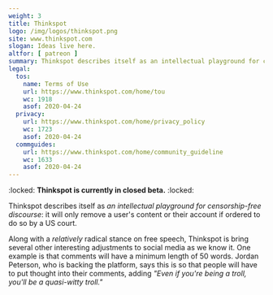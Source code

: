```yaml
---
weight: 3
title: Thinkspot
logo: /img/logos/thinkspot.png
site: www.thinkspot.com
slogan: Ideas live here.
altfor: [ patreon ]
summary: Thinkspot describes itself as an intellectual playground for censorship-free discourse.
legal:
  tos:
    name: Terms of Use
    url: https://www.thinkspot.com/home/tou
    wc: 1918
    asof: 2020-04-24
  privacy:
    url: https://www.thinkspot.com/home/privacy_policy
    wc: 1723
    asof: 2020-04-24
  commguides:
    url: https://www.thinkspot.com/home/community_guideline
    wc: 1633
    asof: 2020-04-24
---
```


:locked: **Thinkspot is currently in closed beta.** :locked:

Thinkspot describes itself as _an intellectual playground for censorship-free discourse_:
it will only remove a user's content or their account if ordered to do so by a US court.

Along with a _relatively_ radical stance on free speech, Thinkspot is bring several other interesting adjustments to social media as we know it.
One example is that comments will have a minimum length of 50 words.
Jordan Peterson, who is backing the platform, says this is so that people will have to put thought into their comments, adding _"Even if you're being a troll, you'll be a quasi-witty troll."_
